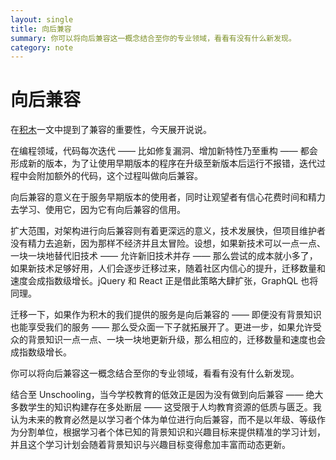```yaml
---
layout: single
title: 向后兼容
summary: 你可以将向后兼容这一概念结合至你的专业领域，看看有没有什么新发现。
category: note
---
```


# 向后兼容

在[积木](/note/lego.html)一文中提到了兼容的重要性，今天展开说说。

在编程领域，代码每次迭代 —— 比如修复漏洞、增加新特性乃至重构 —— 都会形成新的版本，为了让使用早期版本的程序在升级至新版本后运行不报错，迭代过程中会附加额外的代码，这个过程叫做向后兼容。

向后兼容的意义在于服务早期版本的使用者，同时让观望者有信心花费时间和精力去学习、使用它，因为它有向后兼容的信用。

扩大范围，对架构进行向后兼容则有着更深远的意义，技术发展快，但项目维护者没有精力去追新，因为那样不经济并且太冒险。设想，如果新技术可以一点一点、一块一块地替代旧技术 —— 允许新旧技术并存 —— 那么尝试的成本就小多了，如果新技术足够好用，人们会逐步迁移过来，随着社区内信心的提升，迁移数量和速度会成指数级增长。jQuery 和 React 正是借此策略大肆扩张，GraphQL 也将同理。

迁移一下，如果作为积木的我们提供的服务是向后兼容的 —— 即便没有背景知识也能享受我们的服务 —— 那么受众面一下子就拓展开了。更进一步，如果允许受众的背景知识一点一点、一块一块地更新升级，那么相应的，迁移数量和速度也会成指数级增长。

你可以将向后兼容这一概念结合至你的专业领域，看看有没有什么新发现。

结合至 Unschooling，当今学校教育的低效正是因为没有做到向后兼容 —— 绝大多数学生的知识构建存在多处断层 —— 这受限于人均教育资源的低质与匮乏。我认为未来的教育必然是以学习者个体为单位进行向后兼容，而不是以年级、等级作为分割单位，根据学习者个体已知的背景知识和兴趣目标来提供精准的学习计划，并且这个学习计划会随着背景知识与兴趣目标变得愈加丰富而动态更新。
